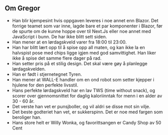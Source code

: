 ﻿## Om Gregor

- Han blir kjempesint hvis oppgaven leveres i noe annet enn Blazor. Det forrige teamet som var inne, lagde bare et par komponenter i Blazor, før de spurte om de kunne hoppe over til Next.Js eller noe annet med JavaScript i bunn. De har ikke blitt sett siden.
- Han mener at en lørdagskveld varer fra 18:00 til 23:00.
- Han har blitt lært opp til å spise opp all maten, og kan ikke la en halvspist pose med chips ligge igjen med god samvittighet. Han liker ikke å spise det samme flere dager på rad.
- Han setter pris på et stilig design. Det skal være gøy å planlegge lørdagskvelden.
- Han er født i stjernetegnet Tyren.
- Han mener at WALL-E handler om en ond robot som setter kjepper i hjulene for den perfekte livsstil.
- Hans perfekte lørdagskveld har en lav TWS (time without snack), og scorer over gjennomsnittet for daglig kaloriinntak for menn i en alder av 30 - 60 år.
- Det verste han vet er punsjboller, og vil aldri se disse mot sin vilje.
- Det beste godteriet han vet, er sukkerspinn. Det er noe med fargen som beroliger han.
- Hans store helt er Willy Wonka, og favorittsangen er Candy Shop av 50 Cent
